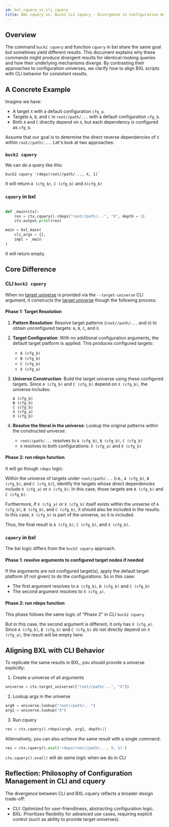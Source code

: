 ```yaml
---
id: bxl_cquery_vs_cli_cquery
title: BXL cquery vs. Buck2 CLI cquery - Divergence in Configuration Handling
---
```


## Overview

The command `buck2 cquery` and function `cquery` in bxl share the same goal but
sometimes yield different results. This document explains why these commands
might produce divergent results for identical-looking queries and how their
underlying mechanisms diverge. By contrasting their approaches to configuration
universes, we clarify how to align BXL scripts with CLI behavior for consistent
results.

## A Concrete Example

Imagine we have:

- A target `X` with a default configuration `cfg_a`.
- Targets `A`, `B`, and `C` in `root//path/...` with a default configuration
  `cfg_b`.
- Both `A` and `C` directly depend on `X`, but each dependency is configured as
  `cfg_b`.

Assume that our goal is to determine the direct reverse dependencies of `X`
within `root//path/...`. Let's look at two approaches:

### `buck2 cquery`

We can do a query like this:

```shell
buck2 cquery 'rdeps(root//path/..., X, 1)`
```

It will return `A (cfg_b)`, `C (cfg_b)` and `X(cfg_b)`

### `cquery` in bxl

```python

def _main(ctx):
    res = ctx.cquery().rdeps("root//path/...", "X", depth = 1)
    ctx.output.print(res)

main = bxl_main(
    cli_args = {},
    impl = _main
)

```

It will return empty.

## Core Difference

### CLI `buck2 cquery`

When no [target universe](../../concepts/glossary.md#target-universe) is
provided via the `--target-universe` CLI argument, it constructs the
[target universe](../../concepts/glossary.md#target-universe) though the
following process:

#### Phase 1: Target Resolution

1. **Pattern Resolution**: Resolve target patterns (`root//path/...` and `X`) to
   obtain unconfigured targets: `A`, `B`, `C`, and `X`.

2. **Target Configuration**: With no additional configuration arguments, the
   default target platform is applied. This produces configured targets:

   - `A (cfg_b)`
   - `B (cfg_b)`
   - `C (cfg_b)`
   - `X (cfg_a)`

3. **Universe Construction**: Build the target universe using these configured
   targets. Since `A (cfg_b)` and `C (cfg_b)` depend on `X (cfg_b)`, the
   universe includes:

   ```
   A (cfg_b)
   B (cfg_b)
   C (cfg_b)
   X (cfg_a)
   X (cfg_b)
   ```

4. **Resolve the literal in the universe**: Lookup the original patterns within
   the constructed universe:
   - `root//path/...` resolves to `A (cfg_b)`, `B (cfg_b)`, `C (cfg_b)`
   - `X` resolves to both configurations: `X (cfg_a)` and `X (cfg_b)`

#### Phase 2: run rdeps function

It will go though `rdeps` logic:

Within the universe of targets under `root//path/...` (i.e., `A (cfg_b)`,
`B (cfg_b)`, and `C (cfg_b)`), identify the targets whose direct dependencies
include `X (cfg_a)` or `X (cfg_b)`. In this case, those targets are `A (cfg_b)`
and `C (cfg_b)`.

Furthermore, if `X (cfg_a)` or `X (cfg_b)` itself exists within the universe of
`A (cfg_b)`, `B (cfg_b)`, and `C (cfg_b)`, it should also be included in the
results. In this case, `X (cfg_b)` is part of the universe, so it is included.

Thus, the final result is `A (cfg_b)`, `C (cfg_b)`, and `X (cfg_b)`.

### `cquery` in bxl

The bxl logic differs from the `buck2 cquery` approach.

#### Phase 1: resolve arguments to configured target nodes if needed

If the arguments are not configured target(s), apply the default target platform
(if not given) to do the configurations. So in this case:

- The first argument resolves to `A (cfg_b)`, `B (cfg_b)` and `C (cfg_b)`
- The second argument resolves to `X (cfg_a)`.

#### Phase 2: run rdeps function

This phase follows the same logic of "Phase 2" in CLI `buck2 cquery`

But in this case, the second argument is different, it only has `X (cfg_a)`.
Since `A (cfg_b)`, `B (cfg_b)` and `C (cfg_b)` do not directly depend on
`X (cfg_a)`, the result will be empty here.

## Aligning BXL with CLI Behavior

To replicate the same results in BXL, you should provide a universe explicitly:

1. Create a universe of all arguments

```python
universe = ctx.target_universe(["root//path/...", "X"])
```

2. Lookup args in the universe

```python
arg0 = universe.lookup("root//path/...")
arg1 = universe.lookup("X")
```

3. Run cquery

```python
res = ctx.cquery().rdeps(arg0, arg1, depth=1)
```

Alternatively, you can also achieve the same result with a single command:

```python
res = ctx.cquery().eval('rdeps(root//path/..., X, 1)')
```

`ctx.cquery().eval()` will do same logic when we do in CLI

## Reflection: Philosophy of Configuration Management in CLI and cquery

The divergence between CLI and BXL cquery reflects a broader design trade-off:

- CLI: Optimized for user-friendliness, abstracting configuration logic.
- BXL: Prioritizes flexibility for advanced use cases, requiring explicit
  control (such as ability to provide target universes).
